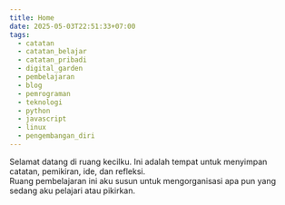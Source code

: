 ```yaml
---
title: Home
date: 2025-05-03T22:51:33+07:00
tags:
  - catatan
  - catatan_belajar
  - catatan_pribadi
  - digital_garden
  - pembelajaran
  - blog
  - pemrograman
  - teknologi
  - python
  - javascript
  - linux
  - pengembangan_diri
---
```


Selamat datang di ruang kecilku. Ini adalah tempat untuk menyimpan catatan, pemikiran, ide, dan refleksi.  
Ruang pembelajaran ini aku susun untuk mengorganisasi apa pun yang sedang aku pelajari atau pikirkan.
